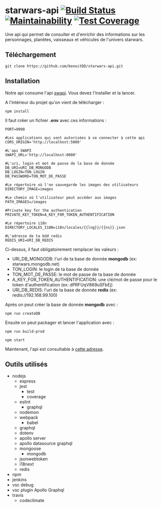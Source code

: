 # starwars-api [![Build Status](https://travis-ci.org/benoitDD/starwars-api.svg?branch=master)](https://travis-ci.org/benoitDD/starwars-api) [![Maintainability](https://api.codeclimate.com/v1/badges/f9ac6fbb7e9dddfb5598/maintainability)](https://codeclimate.com/github/benoitDD/starwars-api/maintainability) [![Test Coverage](https://api.codeclimate.com/v1/badges/f9ac6fbb7e9dddfb5598/test_coverage)](https://codeclimate.com/github/benoitDD/starwars-api/test_coverage)
Une api qui permet de consulter et d'enrichir des informations sur les personnages, planètes, vaisseaux et véhicules de l'univers starwars.

## Téléchargement

`git clone https://github.com/benoitDD/starwars-api.git`

## Installation

Notre api consume l'api [swapi](https://github.com/graphql/swapi-graphql). Vous devez l'installer et la lancer.



A l'intérieur du projet qu'on vient de télécharger :

`npm install`

Il faut créer un fichier **.env** avec ces informations :

```
PORT=9090

#Les applications qui sont autorisées à se connecter à cette api
CORS_ORIGIN='http://localhost:5000'

#L'api SWAPI
SWAPI_URL='http://localhost:8080'

#L'uri, login et mot de passe de la base de donnée
DB_URI=URI_DB_MONGODB
DB_LOGIN=TON_LOGIN
DB_PASSWORD=TON_MOT_DE_PASSE

#Le répertoire où l'on sauvegarde les images des utilisateurs
DIRECTORY_IMAGE=images

#Le chemin où l'utilisateur peut accéder aux images
PATH_IMAGES=/images

#Private key for the authentication
PRIVATE_KEY_TOKEN=A_KEY_FOR_TOKEN_AUTHENTIFICATION

#Le répertoire i18n
DIRECTORY_LOCALES_I18N=i18n/locales/{{lng}}/{{ns}}.json

#L'adresse de ta bdd redis
REDIS_URI=URI_DB_REDIS
```

Ci-dessus, il faut obligatoirement remplacer les valeurs :
* URI_DB_MONGODB: l'uri de ta base de donnée **mongodb** (ex: starwars.mongodb.net)
* TON_LOGIN: le login de ta base de donnée
* TON_MOT_DE_PASSE: le mot de passe de ta base de donnée
* A_KEY_FOR_TOKEN_AUTHENTIFICATION: une clé/mot de passe pour le token d'authentification (ex: dPRFUqV869uSFbEj)
* URI_DB_REDIS: l'uri de ta base de donnée **redis** (ex: redis://192.168.99.100)

Après on peut créer la base de donnée **mongodb** avec :

`npm run createDB`

Ensuite on peut packager et lancer l'application avec :

`npm run build-prod`

`npm start`

Maintenant, l'api est consultable à [cette adresse](http://localhost:9090/graphql).

## Outils utilisés

* nodejs
  * express
  * jest
    * test
    * coverage
  * eslint
    * graphql
  * nodemon
  * webpack
    * babel
  * graphql
  * dotenv
  * apollo server
  * apollo datasource graphql
  * mongoose
    * mongodb
  * jsonwebtoken
  * i18next
  * redis
* npm
* jenkins
* vsc debug
* vsc plugin Apollo Graphql
* travis
  * codeclimate


